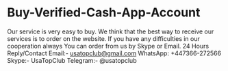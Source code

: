 # Buy-Verified-Cash-App-Account
 Our service is very easy to buy. We think that the best way to receive our services is to order on the website. If you have any difficulties in our cooperation always You can order from us by Skype or Email.  24 Hours Reply/Contact Email:- usatopclub@gmail.com WhatsApp: +447366-272566 Skype:- UsaTopClub Telegram:- @usatopclub
